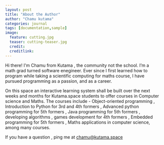 ```yaml
---
layout: post
title: "About the Author"
author: "Chamu kutama"
categories: journal
tags: [documentation,sample]
image:
  feature: cutting.jpg
  teaser: cutting-teaser.jpg
  credit:
  creditlink:
---
```


Hi there! I'm Chamu from Kutama , the community not the school. I’m a math grad turned software enegineer. Ever since I first learned how to program while taking a scientific computing for maths course, I have pursued programming as a passion, and as a career. 

On this space an interactive learning system shall be built over the next weeks and months for Kutama.space students to offer courses in Computer science and Maths. The courses include - Object-oriented programming , Introduction to Python for 3rd and 4th formers , Advanced python programming for 5th formers , Java programming for 5th formers , developing algorithms , games development for 4th formers , Embedded programming for 5th formers , Maths applications in computer science, among many courses.

If you have a question , ping me at chamu@kutama.space
